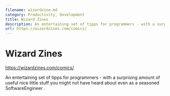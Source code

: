 ```yaml
---
filename: wizardzine.md
category: Productivity, Development
title: Wizard Zines
description: An entertaining set of tipps for programmers - with a surprising amount of useful nice little stuff you might not have heard about even as a seasoned SoftwareEngineer .
url: https://wizardzines.com/comics/
---
```


# Wizard Zines

https://wizardzines.com/comics/ 

An entertaining set of tipps for programmers - with a surprising amount of useful
nice little stuff you might not have heard about even as a seasoned SoftwareEngineer .
